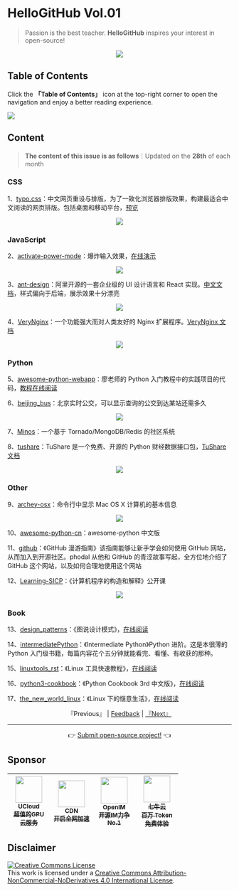 # HelloGitHub Vol.01
> Passion is the best teacher. **HelloGitHub** inspires your interest in open-source!
<p align="center">
    <img src='https://raw.githubusercontent.com/521xueweihan/img_logo/master/logo/cover.jpg' style="max-width:100%;"></img>
</p>

## Table of Contents

Click the **「Table of Contents」** icon at the top-right corner to open the navigation and enjoy a better reading experience.

![](https://raw.githubusercontent.com/521xueweihan/img_logo/master/logo/catalog.png)

## Content
> **The content of this issue is as follows**｜Updated on the **28th** of each month

### CSS
1、[typo.css](https://hellogithub.com/en/periodical/statistics/click?target=https://github.com/sofish/typo.css)：中文网页重设与排版，为了一致化浏览器排版效果，构建最适合中文阅读的网页排版。包括桌面和移动平台，[预览](http://typo.sofi.sh/)


<p align="center"><img src='https://raw.githubusercontent.com/521xueweihan/img/master/hellogithub/01/3124402.png' style="max-width:80%; max-height=80%;"></img></p>

### JavaScript
2、[activate-power-mode](https://hellogithub.com/en/periodical/statistics/click?target=https://github.com/disjukr/activate-power-mode)：爆炸输入效果，[在线演示](http://0xabcdef.com/activate-power-mode/)



<p align="center"><img src='https://raw.githubusercontent.com/521xueweihan/img/master/hellogithub/01/47449796.gif' style="max-width:80%; max-height=80%;"></img></p>

3、[ant-design](https://hellogithub.com/en/periodical/statistics/click?target=https://github.com/ant-design/ant-design)：阿里开源的一套企业级的 UI 设计语言和 React 实现。[中文文档](https://ant.design/docs/react/introduce-cn)，样式偏向于后端，展示效果十分漂亮


<p align="center"><img src='https://raw.githubusercontent.com/521xueweihan/img/master/hellogithub/01/34526884.png' style="max-width:80%; max-height=80%;"></img></p>

4、[VeryNginx](https://hellogithub.com/en/periodical/statistics/click?target=https://github.com/alexazhou/VeryNginx)：一个功能强大而对人类友好的 Nginx 扩展程序。[VeryNginx 文档](https://github.com/alexazhou/VeryNginx/blob/master/readme_zh.md)



<p align="center"><img src='https://raw.githubusercontent.com/521xueweihan/img/master/hellogithub/01/48843327.jpeg' style="max-width:80%; max-height=80%;"></img></p>

### Python
5、[awesome-python-webapp](https://hellogithub.com/en/periodical/statistics/click?target=https://github.com/michaelliao/awesome-python-webapp)：廖老师的 Python 入门教程中的实践项目的代码，[教程在线阅读](http://www.liaoxuefeng.com/wiki/001374738125095c955c1e6d8bb493182103fac9270762a000/001397616003925a3d157284cd24bc0952d6c4a7c9d8c55000)


6、[beijing_bus](https://hellogithub.com/en/periodical/statistics/click?target=https://github.com/wong2/beijing_bus)：北京实时公交，可以显示查询的公交到达某站还需多久



<p align="center"><img src='https://raw.githubusercontent.com/521xueweihan/img/master/hellogithub/01/27574074.gif' style="max-width:80%; max-height=80%;"></img></p>

7、[Minos](https://hellogithub.com/en/periodical/statistics/click?target=https://github.com/phith0n/Minos)：一个基于 Tornado/MongoDB/Redis 的社区系统


8、[tushare](https://hellogithub.com/en/periodical/statistics/click?target=https://github.com/waditu/tushare)：TuShare 是一个免费、开源的 Python 财经数据接口包，[TuShare 文档](http://tushare.org/index.html)



<p align="center"><img src='https://raw.githubusercontent.com/521xueweihan/img/master/hellogithub/01/28904322.png' style="max-width:80%; max-height=80%;"></img></p>

### Other
9、[archey-osx](https://hellogithub.com/en/periodical/statistics/click?target=https://github.com/obihann/archey-osx)：命令行中显示 Mac OS X 计算机的基本信息



<p align="center"><img src='https://raw.githubusercontent.com/521xueweihan/img/master/hellogithub/01/12810222.png' style="max-width:80%; max-height=80%;"></img></p>

10、[awesome-python-cn](https://hellogithub.com/en/periodical/statistics/click?target=https://github.com/jobbole/awesome-python-cn)：awesome-python 中文版


11、[github](https://hellogithub.com/en/periodical/statistics/click?target=https://github.com/phodal/github)：《GitHub 漫游指南》该指南能够让新手学会如何使用 GitHub 网站，从而加入到开源社区。phodal 从他和 GitHub 的青涩故事写起，全方位地介绍了 GitHub 这个网站，以及如何合理地使用这个网站


12、[Learning-SICP](https://hellogithub.com/en/periodical/statistics/click?target=https://github.com/DeathKing/Learning-SICP)：《计算机程序的构造和解释》公开课


<p align="center"><img src='https://raw.githubusercontent.com/521xueweihan/img/master/hellogithub/01/6688319.jpg' style="max-width:80%; max-height=80%;"></img></p>

### Book
13、[design_patterns](https://hellogithub.com/en/periodical/statistics/click?target=https://github.com/me115/design_patterns)：《图说设计模式》，[在线阅读](https://design-patterns.readthedocs.io/zh_CN/latest/index.html#)


14、[intermediatePython](https://hellogithub.com/en/periodical/statistics/click?target=https://github.com/yasoob/intermediatePython)：《Intermediate Python》Python 进阶。这是本很薄的 Python 入门级书籍，每篇内容花个五分钟就能看完、看懂、有收获的那种。

15、[linuxtools_rst](https://hellogithub.com/en/periodical/statistics/click?target=https://github.com/me115/linuxtools_rst)：《Linux 工具快速教程》，[在线阅读](http://linuxtools-rst.readthedocs.io/zh_CN/latest/)


16、[python3-cookbook](https://hellogithub.com/en/periodical/statistics/click?target=https://github.com/yidao620c/python3-cookbook)：《Python Cookbook 3rd 中文版》，[在线阅读](http://python3-cookbook.readthedocs.org/zh_CN/latest/)


17、[the_new_world_linux](https://hellogithub.com/en/periodical/statistics/click?target=https://github.com/yangyangwithgnu/the_new_world_linux)：《Linux 下的惬意生活》，[在线阅读](https://github.com/yangyangwithgnu/the_new_world_linux#目录)




<p align="center">
    『Previous』 | <a href='https://github.com/521xueweihan/HelloGitHub/issues/899'>Feedback</a> | <a href="https://github.com/521xueweihan/HelloGitHub/blob/master/content/en/HelloGitHub02.md">『Next』</a>
</p>

---
<p align="center">
    👉 <a href='https://hellogithub.com/en/periodical'>Submit open-source project!</a> 👈<br>
</p>

## Sponsor


<table>
  <thead>
    <tr>
      <th align="center" style="width: 80px;">
        <a href="https://www.compshare.cn/?utm_term=logo&utm_campaign=hellogithub&utm_source=otherdsp&utm_medium=display&ytag=logo_hellogithub_otherdsp_display">          <img src="https://raw.githubusercontent.com/521xueweihan/img_logo/master/logo/ucloud.png" width="60px"><br>
          <sub>UCloud</sub><br>
          <sub>超值的GPU云服务</sub>
        </a>
      </th>
      <th align="center" style="width: 80px;">
        <a href="https://www.upyun.com/?from=hellogithub">
          <img src="https://raw.githubusercontent.com/521xueweihan/img_logo/master/logo/upyun.png" width="60px"><br>
          <sub>CDN</sub><br>
          <sub>开启全网加速</sub>
        </a>
      </th>
      <th align="center" style="width: 80px;">
        <a href="https://github.com/OpenIMSDK/Open-IM-Server">
          <img src="https://raw.githubusercontent.com/521xueweihan/img_logo/master/logo/im.png" width="60px"><br>
          <sub>OpenIM</sub><br>
          <sub>开源IM力争No.1</sub>
        </a>
      </th>
      <th align="center" style="width: 80px;">
        <a href="https://www.qiniu.com/products/ai-token-api?utm_source=hello">
          <img src="https://raw.githubusercontent.com/521xueweihan/img_logo/master/logo/qiniu.jpg" width="60px"><br>
          <sub>七牛云</sub><br>
          <sub>百万 Token 免费体验</sub>
        </a>
      </th>
    </tr>
  </thead>
</table>


## Disclaimer
<a rel="license" href="https://creativecommons.org/licenses/by-nc-nd/4.0/"><img alt="Creative Commons License" style="border-width: 0" src="https://licensebuttons.net/l/by-nc-nd/4.0/88x31.png"></a><br>
This work is licensed under a <a rel="license" href="https://creativecommons.org/licenses/by-nc-nd/4.0/">Creative Commons Attribution-NonCommercial-NoDerivatives 4.0 International License</a>.
